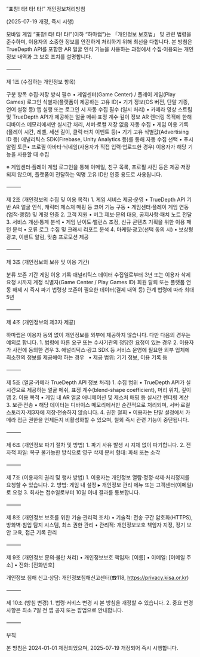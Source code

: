 “표창! 타! 타! 타!” 개인정보처리방침

(2025-07-19 개정, 즉시 시행)

모바일 게임 “표창! 타! 타! 타!”(이하 “하마랩”)는 「개인정보 보호법」 및 관련 법령을 준수하며, 이용자의 소중한 정보를 안전하게 처리하기 위해 최선을 다합니다. 본 방침은 TrueDepth API를 포함한 AR 얼굴 인식 기능을 사용하는 과정에서 수집·이용되는 개인정보 내역과 그 보호 조치를 설명합니다.

⸻

제 1조 (수집하는 개인정보 항목)

구분	항목	수집·저장 방식
필수	• 게임센터(Game Center) / 플레이 게임(Play Games) 로그인 식별자(플랫폼이 제공하는 고유 ID)• 기기 정보(OS 버전, 단말 기종, 언어 설정 등)	앱 실행 또는 로그인 시 자동 수집
필수 (일시 처리)	• 카메라 영상 스트림 및 TrueDepth API가 제공하는 얼굴 메쉬·표정 계수·깊이 정보	AR 렌더링 목적에 한해 디바이스 메모리에서만 실시간 처리, 서버·로컬 저장 없음
자동 수집	• 게임 이용 기록(플레이 시간, 레벨, 세션 길이, 클릭·터치 이벤트 등)• 기기 고유 식별값(Advertising ID 등)	애널리틱스 SDK(Firebase, Unity Analytics 등)를 통해 자동 수집
선택	• 푸시 알림 토큰• 프로필 아바타·닉네임(사용자가 직접 입력·업로드한 경우)	이용자가 해당 기능을 사용할 때 수집

※ 게임센터·플레이 게임 로그인을 통해 이메일, 친구 목록, 프로필 사진 등은 제공·저장되지 않으며, 플랫폼이 전달하는 익명 고유 ID만 인증 용도로 사용됩니다.

⸻

제 2조 (개인정보의 수집 및 이용 목적)
	1.	게임 서비스 제공·운영
	•	TrueDepth API 기반 AR 얼굴 인식, 캐릭터 제스처 매핑 등 코어 기능 구동
	•	게임센터·플레이 게임 연동(업적·랭킹) 및 계정 인증
	2.	고객 지원
	•	버그 제보·문의 대응, 공지사항·패치 노트 전달
	3.	서비스 개선·통계 분석
	•	게임 난이도·밸런스 조정, 신규 콘텐츠 기획을 위한 이용 패턴 분석
	•	오류 로그 수집 및 크래시 리포트 분석
	4.	마케팅·광고(선택 동의 시)
	•	보상형 광고, 이벤트 알림, 맞춤 프로모션 제공

⸻

제 3조 (개인정보의 보유 및 이용 기간)

분류	보존 기간
게임 이용 기록·애널리틱스 데이터	수집일로부터 3년 또는 이용자 삭제 요청 시까지
계정 식별자(Game Center / Play Games ID)	회원 탈퇴 또는 플랫폼 연동 해제 시 즉시 파기
법령상 보존이 필요한 데이터(결제 내역 등)	관계 법령에 따라 최대 5년


⸻

제 4조 (개인정보의 제3자 제공)

하마랩은 이용자 동의 없이 개인정보를 외부에 제공하지 않습니다. 다만 다음의 경우는 예외로 합니다.
	1.	법령에 따른 요구 또는 수사기관의 정당한 요청이 있는 경우
	2.	이용자가 사전에 동의한 경우
	3.	애널리틱스·광고 SDK 등 서비스 운영에 필요한 외부 업체에 최소한의 정보를 제공해야 하는 경우
  • 제공 범위: 기기 정보, 이용 기록 등

⸻

제 5조 (얼굴·카메라 TrueDepth API 정보 처리)
	1.	수집 범위
	•	TrueDepth API가 실시간으로 제공하는 얼굴 메쉬, 표정 계수(blend-shape coefficient), 머리 위치, 깊이 맵
	2.	이용 목적
	•	게임 내 AR 얼굴 애니메이션 및 제스처 매핑 등 실시간 렌더링 계산
	3.	보관·전송
	•	해당 데이터는 디바이스 메모리에서만 순간적으로 처리되며, 서버·로컬 스토리지·제3자에 저장·전송하지 않습니다.
	4.	권한 철회
	•	이용자는 단말 설정에서 카메라 접근 권한을 언제든지 비활성화할 수 있으며, 철회 즉시 관련 기능이 중단됩니다.

⸻

제 6조 (개인정보 파기 절차 및 방법)
	1.	파기 사유 발생 시 지체 없이 파기합니다.
	2.	전자적 파일: 복구 불가능한 방식으로 영구 삭제
문서 형태: 파쇄 또는 소각

⸻

제 7조 (이용자의 권리 및 행사 방법)
	1.	이용자는 개인정보 열람·정정·삭제·처리정지를 요청할 수 있습니다.
	2.	방법: 게임 내 설정 ▸ 개인정보 관리 메뉴 또는 고객센터(이메일)로 요청
	3.	회사는 접수일로부터 10일 이내 결과를 통보합니다.

⸻

제 8조 (개인정보 보호를 위한 기술·관리적 조치)
	•	기술적: 전송 구간 암호화(HTTPS), 방화벽·침입 탐지 시스템, 최소 권한 관리
	•	관리적: 개인정보보호 책임자 지정, 정기 보안 교육, 접근 기록 관리

⸻

제 9조 (개인정보 문의·불만 처리)
	•	개인정보보호 책임자: [이름]
	•	이메일: [이메일 주소]
	•	전화: [전화번호]

개인정보 침해 신고·상담: 개인정보침해신고센터(☎118, https://privacy.kisa.or.kr)

⸻

제 10조 (방침 변경)
	1.	법령·서비스 변경 시 본 방침을 개정할 수 있습니다.
	2.	중요 변경 사항은 최소 7일 전 앱 공지 또는 팝업으로 안내합니다.

⸻

부칙

본 방침은 2024-01-01 제정되었으며, 2025-07-19 개정되어 즉시 시행합니다.

